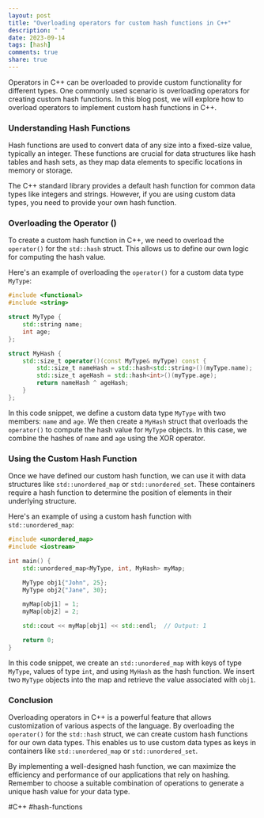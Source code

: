 ```yaml
---
layout: post
title: "Overloading operators for custom hash functions in C++"
description: " "
date: 2023-09-14
tags: [hash]
comments: true
share: true
---
```


Operators in C++ can be overloaded to provide custom functionality for different types. One commonly used scenario is overloading operators for creating custom hash functions. In this blog post, we will explore how to overload operators to implement custom hash functions in C++.

### Understanding Hash Functions

Hash functions are used to convert data of any size into a fixed-size value, typically an integer. These functions are crucial for data structures like hash tables and hash sets, as they map data elements to specific locations in memory or storage.

The C++ standard library provides a default hash function for common data types like integers and strings. However, if you are using custom data types, you need to provide your own hash function.

### Overloading the Operator ()

To create a custom hash function in C++, we need to overload the `operator()` for the `std::hash` struct. This allows us to define our own logic for computing the hash value.

Here's an example of overloading the `operator()` for a custom data type `MyType`:

```cpp
#include <functional>
#include <string>

struct MyType {
    std::string name;
    int age;
};

struct MyHash {
    std::size_t operator()(const MyType& myType) const {
        std::size_t nameHash = std::hash<std::string>()(myType.name);
        std::size_t ageHash = std::hash<int>()(myType.age);
        return nameHash ^ ageHash;
    }
};
```

In this code snippet, we define a custom data type `MyType` with two members: `name` and `age`. We then create a `MyHash` struct that overloads the `operator()` to compute the hash value for `MyType` objects. In this case, we combine the hashes of `name` and `age` using the XOR operator.

### Using the Custom Hash Function

Once we have defined our custom hash function, we can use it with data structures like `std::unordered_map` or `std::unordered_set`. These containers require a hash function to determine the position of elements in their underlying structure.

Here's an example of using a custom hash function with `std::unordered_map`:

```cpp
#include <unordered_map>
#include <iostream>

int main() {
    std::unordered_map<MyType, int, MyHash> myMap;

    MyType obj1{"John", 25};
    MyType obj2{"Jane", 30};

    myMap[obj1] = 1;
    myMap[obj2] = 2;

    std::cout << myMap[obj1] << std::endl;  // Output: 1

    return 0;
}
```

In this code snippet, we create an `std::unordered_map` with keys of type `MyType`, values of type `int`, and using `MyHash` as the hash function. We insert two `MyType` objects into the map and retrieve the value associated with `obj1`.

### Conclusion

Overloading operators in C++ is a powerful feature that allows customization of various aspects of the language. By overloading the `operator()` for the `std::hash` struct, we can create custom hash functions for our own data types. This enables us to use custom data types as keys in containers like `std::unordered_map` or `std::unordered_set`.

By implementing a well-designed hash function, we can maximize the efficiency and performance of our applications that rely on hashing. Remember to choose a suitable combination of operations to generate a unique hash value for your data type.

#C++ #hash-functions
